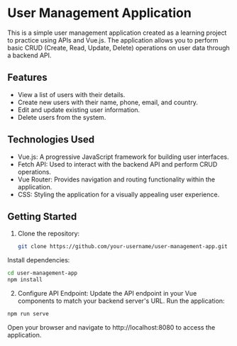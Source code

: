 # User Management Application

This is a simple user management application created as a learning project to practice using APIs and Vue.js. The application allows you to perform basic CRUD (Create, Read, Update, Delete) operations on user data through a backend API.

## Features

- View a list of users with their details.
- Create new users with their name, phone, email, and country.
- Edit and update existing user information.
- Delete users from the system.

## Technologies Used

- Vue.js: A progressive JavaScript framework for building user interfaces.
- Fetch API: Used to interact with the backend API and perform CRUD operations.
- Vue Router: Provides navigation and routing functionality within the application.
- CSS: Styling the application for a visually appealing user experience.

## Getting Started

1. Clone the repository:

   ```bash
   git clone https://github.com/your-username/user-management-app.git
Install dependencies:
  ```bash
  cd user-management-app
  npm install
  ```


2. Configure API Endpoint:
Update the API endpoint in your Vue components to match your backend server's URL.
Run the application:

  ```bash
  npm run serve
  ```
Open your browser and navigate to http://localhost:8080 to access the application.

